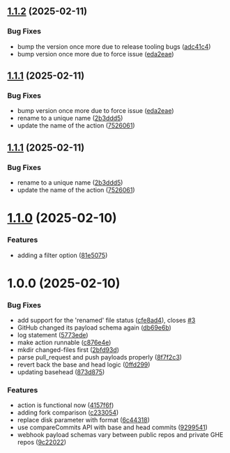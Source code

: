 ## [1.1.2](https://github.com/HanseltimeIndustries/get-changed-files/compare/v1.1.1...v1.1.2) (2025-02-11)


### Bug Fixes

* bump the version once more due to release tooling bugs ([adc41c4](https://github.com/HanseltimeIndustries/get-changed-files/commit/adc41c4068cdfc3ab4a2d69f39f0e1d9b8ff8669))
* bump version once more due to force issue ([eda2eae](https://github.com/HanseltimeIndustries/get-changed-files/commit/eda2eae41c023a85f1c46ed926ca1ded61e7cc0f))

## [1.1.1](https://github.com/HanseltimeIndustries/get-changed-files/compare/v1.1.0...v1.1.1) (2025-02-11)


### Bug Fixes

* bump version once more due to force issue ([eda2eae](https://github.com/HanseltimeIndustries/get-changed-files/commit/eda2eae41c023a85f1c46ed926ca1ded61e7cc0f))
* rename to a unique name ([2b3ddd5](https://github.com/HanseltimeIndustries/get-changed-files/commit/2b3ddd58641ecaa1c515e01bb1751c1e86f9627f))
* update the name of the action ([7526061](https://github.com/HanseltimeIndustries/get-changed-files/commit/75260618d7f8edbec4aff96be99387064e95e6ae))

## [1.1.1](https://github.com/HanseltimeIndustries/get-changed-files/compare/v1.1.0...v1.1.1) (2025-02-11)


### Bug Fixes

* rename to a unique name ([2b3ddd5](https://github.com/HanseltimeIndustries/get-changed-files/commit/2b3ddd58641ecaa1c515e01bb1751c1e86f9627f))
* update the name of the action ([7526061](https://github.com/HanseltimeIndustries/get-changed-files/commit/75260618d7f8edbec4aff96be99387064e95e6ae))

# [1.1.0](https://github.com/HanseltimeIndustries/get-changed-files/compare/v1.0.0...v1.1.0) (2025-02-10)


### Features

* adding a filter option ([81e5075](https://github.com/HanseltimeIndustries/get-changed-files/commit/81e5075897cebcdf51ba84c625626ed67c2adaf6))

# 1.0.0 (2025-02-10)


### Bug Fixes

* add support for the 'renamed' file status ([cfe8ad4](https://github.com/HanseltimeIndustries/get-changed-files/commit/cfe8ad4269ed4d2edb7f4e39682a649f6675bf89)), closes [#3](https://github.com/HanseltimeIndustries/get-changed-files/issues/3)
* GitHub changed its payload schema again ([db69e6b](https://github.com/HanseltimeIndustries/get-changed-files/commit/db69e6b128b01a09c28fee9244aea02f42afa140))
* log statement ([5773ede](https://github.com/HanseltimeIndustries/get-changed-files/commit/5773ede2e8c6e577e2e9893710c145fe9fdae0a9))
* make action runnable ([c876e4e](https://github.com/HanseltimeIndustries/get-changed-files/commit/c876e4ebe4a2282c5582a8cb986552c6accb0092))
* mkdir changed-files first ([2bfd93d](https://github.com/HanseltimeIndustries/get-changed-files/commit/2bfd93d82e4d08321b76ae3fb9c845e8028b65f2))
* parse pull_request and push payloads properly ([8f7f2c3](https://github.com/HanseltimeIndustries/get-changed-files/commit/8f7f2c39a25a64c39fe63a8a16cace39e6569c96))
* revert back the base and head logic ([0ffd299](https://github.com/HanseltimeIndustries/get-changed-files/commit/0ffd299edb960172aa7b725fc5e0fdf574d73bc8))
* updating basehead ([873d875](https://github.com/HanseltimeIndustries/get-changed-files/commit/873d875c36f7a4b3eee2242645c43b9f8669aa6b))


### Features

* action is functional now ([4157f6f](https://github.com/HanseltimeIndustries/get-changed-files/commit/4157f6f7d54340f67b51598cfadc175b72bb7738))
* adding fork comparison ([c233054](https://github.com/HanseltimeIndustries/get-changed-files/commit/c23305436bc9ccb593d5ee6bc98b050dad8865cc))
* replace disk parameter with format ([6c44318](https://github.com/HanseltimeIndustries/get-changed-files/commit/6c443189f7195f0cbf3efbad378172a89efa4e3f))
* use compareCommits API with base and head commits ([9299541](https://github.com/HanseltimeIndustries/get-changed-files/commit/9299541f97866d1756a6e5343258f786f9b309af))
* webhook payload schemas vary between public repos and private GHE repos ([9c22022](https://github.com/HanseltimeIndustries/get-changed-files/commit/9c2202296e7c60fe1efda73aa9fa5792eafb7928))

